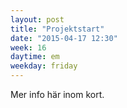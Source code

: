 ```yaml
---
layout: post
title: "Projektstart"
date: "2015-04-17 12:30"
week: 16
daytime: em
weekday: friday
---
```


Mer info här inom kort.
